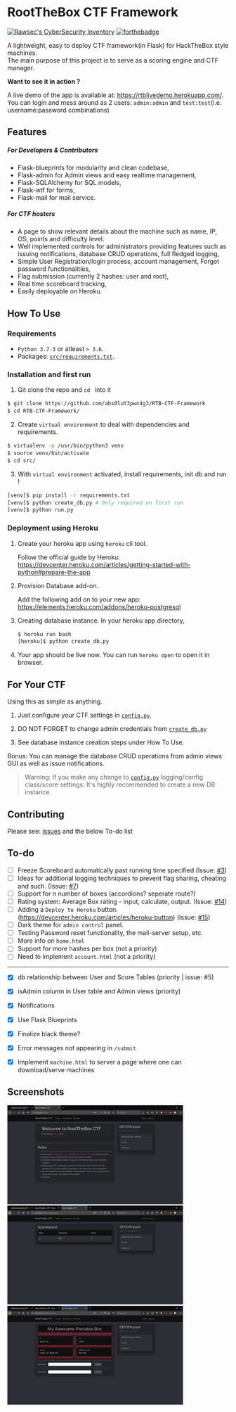 # RootTheBox CTF Framework

[![Rawsec's CyberSecurity Inventory](https://inventory.rawsec.ml/img/badges/Rawsec-inventoried-FF5050_for-the-badge.svg)](https://inventory.rawsec.ml/)
[![forthebadge](https://forthebadge.com/images/badges/made-with-python.svg)](https://forthebadge.com)

A lightweight, easy to deploy CTF framework(in Flask) for HackTheBox style machines. <br/>
The main purpose of this project is to serve as a scoring engine and CTF manager.<br/>

<b>Want to see it in action ?</b>
   
   A live demo of the app is available at: https://rtblivedemo.herokuapp.com/. <br/>
   You can login and mess around as 2 users: `admin:admin` and `test:test`(i.e. username:password combinations)

## Features

##### For Developers & Contributors
* Flask-blueprints for modularity and clean codebase,
* Flask-admin for Admin views and easy realtime management,
* Flask-SQLAlchemy for SQL models, 
* Flask-wtf for forms,
* Flask-mail for mail service.

##### For CTF hosters
* A page to show relevant details about the machine such as name, IP, OS, points and difficulty level. 
* Well implemented controls for administrators providing features such as issuing notifications, database CRUD operations, full fledged logging,
* Simple User Registration/login process, account management, Forgot password functionalities,
* Flag submission (currently 2 hashes: user and root),
* Real time scoreboard tracking,
* Easily deployable on Heroku. 

## How To Use

### Requirements

* `Python 3.7.3` or atleast `> 3.6`.
* Packages: [`src/requirements.txt`](src/requirements.txt).

### Installation and first run

1. Git clone the repo and `cd ` into it

```bash
$ git clone https://github.com/abs0lut3pwn4g3/RTB-CTF-Framework
$ cd RTB-CTF-Framework/
```
2. Create `virtual environment` to deal with dependencies and requirements.

```bash
$ virtualenv -p /usr/bin/python3 venv
$ source venv/bin/activate
$ cd src/
```

3. With `virtual environment` activated, install requirements, init db and run !

```bash
[venv]$ pip install -r requirements.txt 
[venv]$ python create_db.py # Only required on first run
[venv]$ python run.py
```

### Deployment using Heroku

1. Create your heroku app using `heroku` cli tool.
   
   Follow the official guide by Heroku: https://devcenter.heroku.com/articles/getting-started-with-python#prepare-the-app

2. Provision Database add-on.
   
   Add the following add on to your new app: https://elements.heroku.com/addons/heroku-postgresql
   
3. Creating database instance. In your heroku app directory,

   ```bash
   $ heroku run bash
   [heroku]$ python create_db.py
   ```
4. Your app should be live now. You can run `heroku open` to open it in browser.

## For Your CTF

Using this as simple as anything. 

1. Just configure your CTF settings in [`config.py`](https://github.com/abs0lut3pwn4g3/RTB-CTF-Framework/blob/master/src/FlaskRTBCTF/config.py).

2. DO NOT FORGET to change admin credentials from [`create_db.py`](https://github.com/abs0lut3pwn4g3/RTB-CTF-Framework/blob/master/src/create_db.py)

3. See database instance creation steps under How To Use.

Bonus: You can manage the database CRUD operations from admin views GUI as well as issue notifications. 

> Warning: If you make any change to [`config.py`](https://github.com/abs0lut3pwn4g3/RTB-CTF-Framework/blob/master/src/FlaskRTBCTF/config.py) logging/config class/score settings. It's highly recommended to create a new DB instance.

## Contributing

Please see: [issues](https://github.com/abs0lut3pwn4g3/RTB-CTF-Framework/issues) and the below To-do list

## To-do

- [ ] Freeze Scoreboard automatically past running time specified (Issue: [#3](https://github.com/abs0lut3pwn4g3/RTB-CTF-Framework/issues/3))
- [ ] Ideas for additional logging techniques to prevent flag sharing, cheating and such. (Issue: [#7](https://github.com/abs0lut3pwn4g3/RTB-CTF-Framework/issues/7))
- [ ] Support for *n* number of boxes (accordions? seperate route?)
- [ ] Rating system: Average Box rating - input, calculate, output. (Issue: [#14](https://github.com/abs0lut3pwn4g3/RTB-CTF-Framework/issues/14))
- [ ] Adding a `Deploy to Heroku` button. (https://devcenter.heroku.com/articles/heroku-button) (Issue: [#15](https://github.com/abs0lut3pwn4g3/RTB-CTF-Framework/issues/15))
- [ ] Dark theme for `admin control` panel.
- [ ] Testing Password reset functionality, the mail-server setup, etc.
- [ ] More info on `home.html`
- [ ] Support for more hashes per box (not a priority)
- [ ] Need to implement `account.html` (not a priority)

<hr/>

- [x] db relationship between User and Score Tables (priority | issue: #5)
- [x] isAdmin column in User table and Admin views (priority)
- [x] Notifications
- [x] Use Flask Blueprints
- [x] Finalize black theme?
- [x] Error messages not appearing in `/submit`
- [x] Implement `machine.html` to server a page where one can download/serve machines


## Screenshots

<img src="screenshots/home_ss.png" width=400 />
<img src="screenshots/scoreboard_ss.png" width=400 />
<img src="screenshots/machine_ss.png" width=400 />

